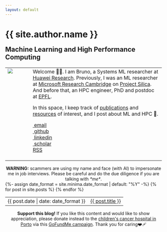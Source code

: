 ```yaml
---
layout: default
---
```


<h1 class="post-title p-name" itemprop="name headline">{{ site.author.name }} </h1>

<h2 style='margin-top:0em; margin-bottom:1em'> Machine Learning and High Performance Computing</h2>

<table style='table-layout:fixed; border:none; border-collapse:collapse; cellspacing:0; cellpadding:0'>
<tr>

<td width="16%" style='border:none; vertical-align: top;'>
    <img src="{{site.photo}}"/>
</td>

<td style="border:none">
Welcome 👋🏽. I am Bruno, a Systems ML researcher at <a href="https://www.huawei.com/ch-en/corporate-information/local-states/">Huawei Research</a>. Previously, I was an ML researcher at <a href="https://www.microsoft.com/en-us/research/lab/microsoft-research-cambridge/">Microsoft Research Cambridge</a> on <a href="https://www.microsoft.com/en-us/research/project/project-silica/">Project Silica</a>. And before that, an HPC engineer, PhD and postdoc at <a href="https://www.epfl.ch/en/">EPFL</a>.

In this space, I keep track of <a href="{{ site.publications_permalink }}">publications</a> and <a href="{{ site.resources_permalink }}">resources</a> of interest, and I post about ML and HPC 🚀.

<!-- CSS of table defined in _includes/head.html -->
<div class="Rtable Rtable--5cols Rtable--collapse">
  <div class="Rtable-cell"> <a href="mailto:{{ site.author.email }}?subject=Hello"><i class="far fa-envelope" title="Email">&nbsp;</i>email</a> </div>
  <div class="Rtable-cell"> <a href="https://github.com/{{ site.github_username }}"><i class="fab fa-fw fa-github" >&nbsp;</i>github</a> </div>
  <div class="Rtable-cell"> <a href="https://www.linkedin.com/in/{{ site.linkedin_username }}"> <i class="fab fa-linkedin" >&nbsp;</i>linkedin</a> </div>
  <div class="Rtable-cell"> <a href="{{ site.google_scholar }}"> <i class="ai ai-google-scholar ai-1x" title="Google Scholar">&nbsp;</i>scholar</a> </div>
  <div class="Rtable-cell"> <a href="{{ "/feed.xml" | relative_url }}"><i class="fas fa-fw fa-rss" ></i>RSS</a></div>
</div>

<br/>
</td>
</tr>
</table> 

<center> <div class="info-warning"> <strong>WARNING:</strong> scammers are using my name and face (with AI) to impersonate me in job interviews. Please be careful and do the due diligence if you are talking with <i>*me*</i>.</div> </center>

<table style='border:none; border-collapse:collapse; cellspacing:0; cellpadding:0'>
{%- assign date_format = site.minima.date_format | default: "%Y" -%}
{% for post in site.posts %}
<tr>
<td class="align-top" style="border:none">
{{ post.date | date: date_format }}
</td>
<td class="align-top" style="border:none">
<a href="{{ post.url }}">{{ post.title }}</a>
</td>
</tr>
{% endfor %}
</table>


<center>
<div class="info-panel">
<strong>Support this blog!</strong> If you like this content and would like to show appreciation, please donate instead to the <a href="https://ipoporto.pt/en/eu-doente/clinicas/">children's cancer hospital in Porto</a> via this <a href="https://www.gofundme.com/f/support-the-childrens-cancer-hospital-in-porto">GoFundMe campaign</a>. Thank you for caring❤️‍🩹
</div>
</center>



